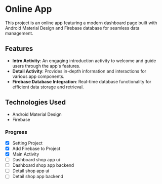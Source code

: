 # Online App

This project is an online app featuring a modern dashboard page built with Android Material Design and Firebase database for seamless data management.

## Features

- **Intro Activity**: An engaging introduction activity to welcome and guide users through the app's features.
- **Detail Activity**: Provides in-depth information and interactions for various app components.
- **Firebase Database Integration**: Real-time database functionality for efficient data storage and retrieval.

## Technologies Used

- Android Material Design
- Firebase

### Progress

- [x] Setting Project
- [x] Add Firebase to Project
- [x] Main Activity
- [ ] Dashboard shop app ui
- [ ] Dashboard shop app backend
- [ ] Detail shop app ui
- [ ] Detail shop app backend
